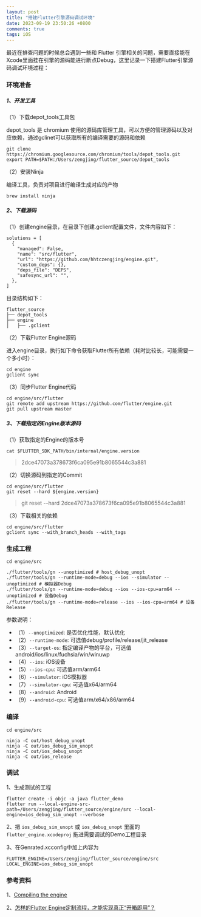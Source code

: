 ```yaml
---
layout: post
title: "搭建Flutter引擎源码调试环境"
date: 2023-09-19 23:50:26 +0800
comments: true
tags: iOS
---
```


最近在排查问题的时候总会遇到一些和 Flutter 引擎相关的问题，需要直接能在Xcode里面挂在引擎的源码能进行断点Debug，这里记录一下搭建Flutter引擎源码调试环境过程：

### 环境准备

##### 1、开发工具

（1）下载depot_tools工具包

depot_tools 是 chromium 使用的源码库管理工具，可以方便的管理源码以及对应依赖，通过gclinet可以获取所有的编译需要的源码和依赖

```
git clone https://chromium.googlesource.com/chromium/tools/depot_tools.git
export PATH=$PATH:/Users/zengjing/flutter_source/depot_tools
```

（2）安装Ninja

编译工具，负责对项目进行编译生成对应的产物

```
brew install ninja
```

##### 2、下载源码

（1）创建engine目录，在目录下创建.gclient配置文件，文件内容如下：

```
solutions = [
  {
    "managed": False,
    "name": "src/flutter",
    "url": "https://github.com/hhtczengjing/engine.git",
    "custom_deps": {},
    "deps_file": "DEPS",
    "safesync_url": "",
  },
]
```

目录结构如下：

```
flutter_source
├── depot_tools
├── engine
│   ├── .gclient
```

（2）下载Flutter Engine源码

进入engine目录，执行如下命令获取Flutter所有依赖（耗时比较长，可能需要一个多小时）：

```
cd engine
gclient sync
```

（3）同步Flutter Engine代码

```
cd engine/src/flutter
git remote add upstream https://github.com/flutter/engine.git
git pull upstream master
```

##### 3、下载指定的Engine版本源码

（1）获取指定的Engine的版本号

```
cat $FLUTTER_SDK_PATH/bin/internal/engine.version
```

> 2dce47073a378673f6ca095e91b8065544c3a881

（2）切换源码到指定的Commit

```
cd engine/src/flutter
git reset --hard ${engine.version}
```

> git reset --hard 2dce47073a378673f6ca095e91b8065544c3a881

（3）下载相关的依赖

```
cd engine/src/flutter
gclient sync --with_branch_heads --with_tags
```

### 生成工程

```
cd engine/src

./flutter/tools/gn --unoptimized # host_debug_unopt
./flutter/tools/gn --runtime-mode=debug --ios --simulator --unoptimized # 模拟器Debug
./flutter/tools/gn --runtime-mode=debug --ios --ios-cpu=arm64 --unoptimized # 设备Debug
./flutter/tools/gn --runtime-mode=release --ios --ios-cpu=arm64 # 设备Release
```

参数说明：

- （1）`--unoptimized`: 是否优化性能，默认优化
- （2）`--runtime-mode`: 可选值debug/profile/release/jit_release
- （3）`--target-os`:  指定编译产物的平台，可选值android/ios/linux/fuchsia/win/winuwp
- （4）`--ios`: iOS设备
- （5）`--ios-cpu`: 可选值arm/arm64
- （6）`--simulator`: iOS模拟器
- （7）`--simulator-cpu`: 可选值x64/arm64
- （8）`--android`: Android
- （9）`--android-cpu`: 可选值arm/x64/x86/arm64

### 编译

```
cd engine/src

ninja -C out/host_debug_unopt
ninja -C out/ios_debug_sim_unopt
ninja -C out/ios_debug_unopt
ninja -C out/ios_release
```

### 调试

1、生成测试的工程

```
flutter create -i objc -a java flutter_demo
flutter run --local-engine-src-path=/Users/zengjing/flutter_source/engine/src --local-engine=ios_debug_sim_unopt --verbose
```

2、把 `ios_debug_sim_unopt` 或 `ios_debug_unopt` 里面的 `flutter_engine.xcodeproj` 拖进需要调试的Demo工程目录

3、在Genrated.xcconfig中加上内容为

```
FLUTTER_ENGINE=/Users/zengjing/flutter_source/engine/src
LOCAL_ENGINE=ios_debug_sim_unopt
```

### 参考资料

1、[Compiling the engine](https://github.com/flutter/flutter/wiki/Compiling-the-engine)

2、[怎样的Flutter Engine定制流程，才能实现真正“开箱即用”？](https://www.yuque.com/xytech/flutter/osg73p)